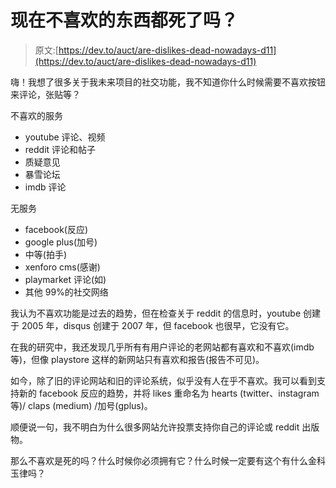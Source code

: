 # 现在不喜欢的东西都死了吗？

> 原文:[https://dev.to/auct/are-dislikes-dead-nowadays-d11](https://dev.to/auct/are-dislikes-dead-nowadays-d11)

嗨！我想了很多关于我未来项目的社交功能，我不知道你什么时候需要不喜欢按钮来评论，张贴等？

不喜欢的服务

*   youtube 评论、视频
*   reddit 评论和帖子
*   质疑意见
*   暴雪论坛
*   imdb 评论

无服务

*   facebook(反应)
*   google plus(加号)
*   中等(拍手)
*   xenforo cms(感谢)
*   playmarket 评论(如)
*   其他 99%的社交网络

我认为不喜欢功能是过去的趋势，但在检查关于 reddit 的信息时，youtube 创建于 2005 年，disqus 创建于 2007 年，但 facebook 也很早，它没有它。

在我的研究中，我还发现几乎所有有用户评论的老网站都有喜欢和不喜欢(imdb 等)，但像 playstore 这样的新网站只有喜欢和报告(报告不可见)。

如今，除了旧的评论网站和旧的评论系统，似乎没有人在乎不喜欢。我可以看到支持新的 facebook 反应的趋势，并将 likes 重命名为 hearts (twitter、instagram 等)/ claps (medium) /加号(gplus)。

顺便说一句，我不明白为什么很多网站允许投票支持你自己的评论或 reddit 出版物。

那么不喜欢是死的吗？什么时候你必须拥有它？什么时候一定要有这个有什么金科玉律吗？